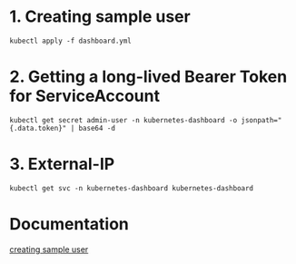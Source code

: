 # 1. Creating sample user
```
kubectl apply -f dashboard.yml
```
# 2. Getting a long-lived Bearer Token for ServiceAccount
```
kubectl get secret admin-user -n kubernetes-dashboard -o jsonpath="{.data.token}" | base64 -d
```
# 3. External-IP
```
kubectl get svc -n kubernetes-dashboard kubernetes-dashboard
```

# Documentation
[creating sample user](https://github.com/kubernetes/dashboard/blob/master/docs/user/access-control/creating-sample-user.md)
